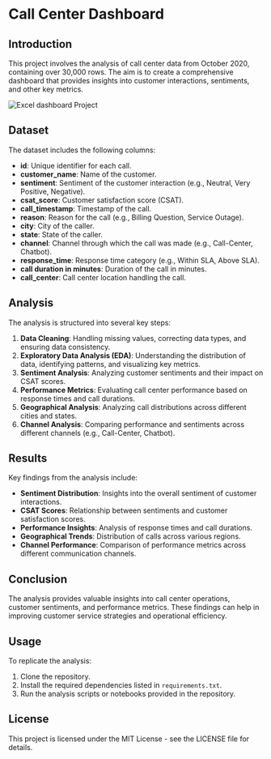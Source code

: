 # Call Center Dashboard
## Introduction
This project involves the analysis of call center data from October 2020, containing over 30,000 rows. The aim is to create a comprehensive dashboard that provides insights into customer interactions, sentiments, and other key metrics.

![Excel dashboard Project](https://github.com/josephabodunrin/Call-Center-Dashboard/assets/74240726/a9204322-9b6a-46bd-b2b2-f6c20e854a70)
## Dataset
The dataset includes the following columns:
- **id**: Unique identifier for each call.
- **customer_name**: Name of the customer.
- **sentiment**: Sentiment of the customer interaction (e.g., Neutral, Very Positive, Negative).
- **csat_score**: Customer satisfaction score (CSAT).
- **call_timestamp**: Timestamp of the call.
- **reason**: Reason for the call (e.g., Billing Question, Service Outage).
- **city**: City of the caller.
- **state**: State of the caller.
- **channel**: Channel through which the call was made (e.g., Call-Center, Chatbot).
- **response_time**: Response time category (e.g., Within SLA, Above SLA).
- **call duration in minutes**: Duration of the call in minutes.
- **call_center**: Call center location handling the call.

## Analysis
The analysis is structured into several key steps:
1. **Data Cleaning**: Handling missing values, correcting data types, and ensuring data consistency.
2. **Exploratory Data Analysis (EDA)**: Understanding the distribution of data, identifying patterns, and visualizing key metrics.
3. **Sentiment Analysis**: Analyzing customer sentiments and their impact on CSAT scores.
4. **Performance Metrics**: Evaluating call center performance based on response times and call durations.
5. **Geographical Analysis**: Analyzing call distributions across different cities and states.
6. **Channel Analysis**: Comparing performance and sentiments across different channels (e.g., Call-Center, Chatbot).

## Results
Key findings from the analysis include:
- **Sentiment Distribution**: Insights into the overall sentiment of customer interactions.
- **CSAT Scores**: Relationship between sentiments and customer satisfaction scores.
- **Performance Insights**: Analysis of response times and call durations.
- **Geographical Trends**: Distribution of calls across various regions.
- **Channel Performance**: Comparison of performance metrics across different communication channels.

## Conclusion
The analysis provides valuable insights into call center operations, customer sentiments, and performance metrics. These findings can help in improving customer service strategies and operational efficiency.

## Usage
To replicate the analysis:
1. Clone the repository.
2. Install the required dependencies listed in `requirements.txt`.
3. Run the analysis scripts or notebooks provided in the repository.

## License
This project is licensed under the MIT License - see the LICENSE file for details.
